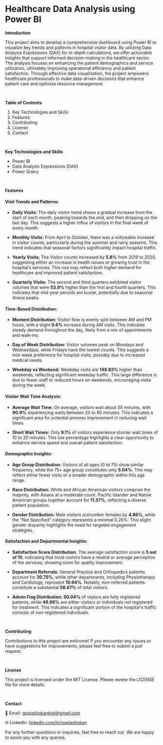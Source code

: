 # Healthcare Data Analysis using Power BI


**Introduction**

This project aims to develop a comprehensive dashboard using Power BI to visualize key trends and patterns in hospital visitor data. By utilizing Data Analysis Expressions (DAX) for in-depth calculations, we offer actionable insights that support informed decision-making in the healthcare sector. The analysis focuses on enhancing the patient demographics and service utilization, ultimately improving operational efficiency and patient satisfaction. Through effective data visualization, the project empowers healthcare professionals to make data-driven decisions that enhance patient care and optimize resource management.

<br />

**Table of Contents**

1. Key Technologies and Skills
2. Features
3. Contributing
4. License
5. Contact

<br />

**Key Technologies and Skills**
- Power BI
- Data Analysis Expressions (DAX)
- Power Query

<br />

**Features**

#### Visit Trends and Patterns:

   - **Daily Visits:** The daily visitor trend shows a gradual increase from the start of each month, peaking towards the end, and then dropping on the last day. This suggests a higher influx of visitors in the final week of every month.

   - **Monthly Visits:** From April to October, there was a noticeable increase in visitor counts, particularly during the summer and rainy seasons. This trend indicates that seasonal factors significantly impact hospital traffic.
   
   - **Yearly Visits:** The Visitor counts increased by **5.8%** from 2019 to 2020, suggesting either an increase in health issues or growing trust in the hospital’s services. This rise may reflect both higher demand for healthcare and improved patient satisfaction.

   - **Quarterly Visits:** The second and third quarters exhibited visitor volumes that were **53.9%** higher than the first and fourth quarters. This indicates that mid-year periods are busier, potentially due to seasonal illness peaks.


#### Time-Based Distribution:

   - **Moment Distribution:** Visitor flow is evenly split between AM and PM hours, with a slight **0.6%** increase during AM visits. This indicates steady demand throughout the day, likely from a mix of appointments and walk-ins.
   
   - **Day of Week Distribution:** Visitor volumes peak on Mondays and Wednesdays, while Fridays have the lowest counts. This suggests a mid-week preference for hospital visits, possibly due to increased medical needs.
   
   - **Weekday vs Weekend:** Weekday visits are **148.83%** higher than weekends, reflecting significant weekday traffic. This large difference is due to fewer staff or reduced hours on weekends, encouraging visits during the week.


#### Visitor Wait Time Analysis:

   - **Average Wait Time:** On average, visitors wait about 35 minutes, with **90.9%** experiencing waits between 20 to 60 minutes. This indicates a significant area for potential process improvement in reducing wait times.
   
   - **Short Wait Times:** Only **9.1%** of visitors experience shorter wait times of 10 to 20 minutes. This low percentage highlights a clear opportunity to enhance service speed and overall patient satisfaction.


#### Demographic Insights:

   - **Age Group Distribution:** Visitors of all ages (0 to 75) show similar frequency, while the 75+ age group constitutes only **5.04%**. This may reflect either fewer visits or a smaller demographic within this age range.
   
   - **Race Distribution:** White and African American visitors comprise the majority, with Asians at a moderate count. Pacific Islander and Native American groups together account for **11.37%**, reflecting a diverse patient population.
   
   - **Gender Distribution:** Male visitors outnumber females by **4.86%**, while the "Not Specified" category represents a minimal 0.26%. This slight gender disparity highlights the need for targeted engagement strategies.


#### Satisfaction and Departmental Insights:

   - **Satisfaction Score Distribution:** The average satisfaction score is **5 out of 10**, indicating that most visitors have a neutral or average perception of the services, showing room for quality improvement.

   - **Department Referrals:** General Practice and Orthopedics patients account for **30.75%**, while other departments, including Physiotherapy and Cardiology, represent **10.64%**. Notably, non-referred patients constitute a substantial **58.67%** of total visitors.

   - **Admin Flag Distribution:** **50.04%** of visitors are fully registered patients, while **49.96%** are either visitors or individuals not registered for treatment. This indicates a significant portion of the hospital's traffic consists of non-registered individuals.


<br />

**Contributing**

Contributions to this project are welcome! If you encounter any issues or have suggestions for improvements, please feel free to submit a pull request.

<br />

**License**

This project is licensed under the MIT License. Please review the LICENSE file for more details.

<br />

**Contact**

📧 Email: gopiashokankiot@gmail.com 

🌐 LinkedIn: [linkedin.com/in/gopiashokan](https://www.linkedin.com/in/gopiashokan)

For any further questions or inquiries, feel free to reach out. We are happy to assist you with any queries.

